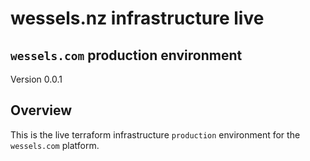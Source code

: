 # wessels.nz infrastructure live

## `wessels.com` production environment

Version 0.0.1

## Overview

This is the live terraform infrastructure `production` environment for the `wessels.com` platform.
